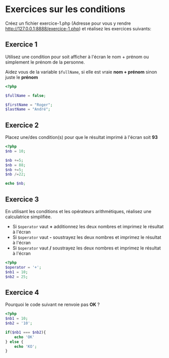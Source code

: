# Exercices sur les conditions
Créez un fichier exercice-1.php (Adresse pour vous y rendre http://127.0.0.1:8888/exercice-1.php) et réalisez les exercices suivants:

## Exercice 1

Utilisez une condition pour soit afficher à l'écran le nom + prénom ou simplement le prénom de la personne.

Aidez vous de la variable `$fullName`, si elle est vraie **nom + prénom** sinon juste le **prénom**

```php
<?php

$fullName = false;

$firstName = "Roger";
$lastName = "André";


```



## Exercice 2

Placez une/des condition(s) pour que le résultat imprimé à l'écran soit **93**

```php
<?php
$nb = 10;

$nb +=5;
$nb = 88;
$nb +=5;
$nb /=22;

echo $nb;
```


##  Exercice 3

En utilisant les conditions et les opérateurs arithmétiques, réalisez une calculatrice simplifiée.

- Si `$operator` vaut **+**  additionnez les deux nombres et imprimez le résultat à l'écran
- Si `$operator` vaut **-**  soustrayez les deux nombres et imprimez le résultat à l'écran
- Si `$operator` vaut **/**  soustrayez les deux nombres et imprimez le résultat à l'écran


```php
<?php
$operator = '+';
$nb1 = 10;
$nb2 = 25;

```


##  Exercice 4

Pourquoi le code suivant ne renvoie pas **OK** ?


```php
<?php
$nb1 = 10;
$nb2 = '10';

if($nb1 === $nb2){
    echo 'OK'
} else {
    echo 'KO';
}

```